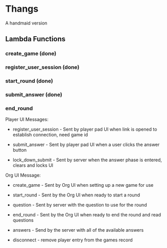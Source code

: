 # Thangs

A handmaid version 

## Lambda Functions

### create_game (done)

### register_user_session (done)

### start_round (done)

### submit_answer (done)

### end_round


Player UI Messages:
* register_user_session - Sent by player pad UI when link is opened to establish connection, need game id
* submit_answer - Sent by player pad UI when a user clicks the answer button


* lock_down_submit - Sent by server when the answer phase is entered, clears and locks UI


Org UI Message:
* create_game - Sent by Org UI when setting up a new game for use



* start_round - Sent by the Org UI when ready to start a round
* question - Sent by server with the question to use for the round

* end_round - Sent by the Org UI when ready to end the round and read questions
* answers - Send by the server with all of the available answers

* disconnect - remove player entry from the games record